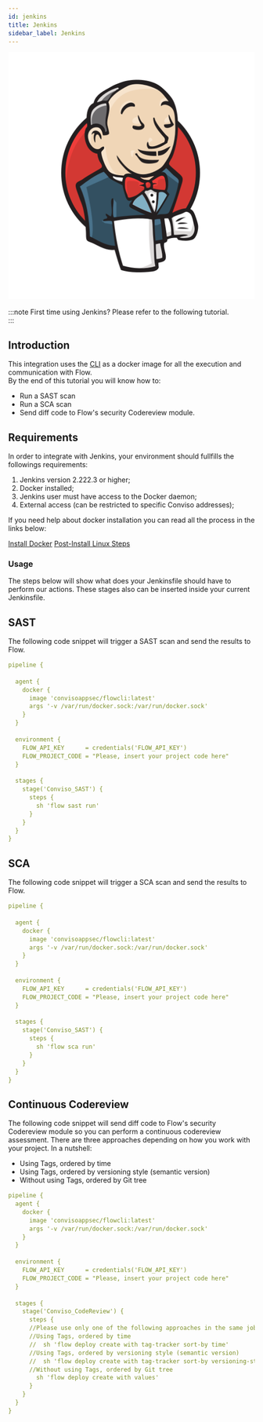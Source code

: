 ```yaml
---
id: jenkins
title: Jenkins
sidebar_label: Jenkins
---
```


![img](../../static/img/jenkins.png)

:::note
First time using Jenkins? Please refer to the following tutorial.  
:::

## Introduction

This integration uses the [CLI](../cli/installation) as a docker image for all the execution and communication with Flow.  
By the end of this tutorial you will know how to:
- Run a SAST scan
- Run a SCA scan
- Send diff code to Flow's security Codereview module.

## Requirements
In order to integrate with Jenkins, your environment should fullfills the followings requirements:
1. Jenkins version 2.222.3 or higher;
1. Docker installed;
1. Jenkins user must have access to the Docker daemon;
1. External access (can be restricted to specific Conviso addresses);

If you need help about docker installation you can read all the process in the links below:

[Install Docker](https://docs.docker.com/engine/install/ubuntu/#install-using-the-convenience-script)
[Post-Install Linux Steps](https://docs.docker.com/engine/install/linux-postinstall/)



### Usage

The steps below will show what does your Jenkinsfile should have to perform our actions.
These stages also can be inserted inside your current Jenkinsfile.
## SAST
The following code snippet will trigger a SAST scan and send the results to Flow.

```yml
pipeline {

  agent {
    docker {
      image 'convisoappsec/flowcli:latest'
      args '-v /var/run/docker.sock:/var/run/docker.sock'
    }
  }

  environment {
    FLOW_API_KEY      = credentials('FLOW_API_KEY')
    FLOW_PROJECT_CODE = "Please, insert your project code here"
  }

  stages {
    stage('Conviso_SAST') {
      steps {
        sh 'flow sast run'
      }
    }
  }
}
```

## SCA
The following code snippet will trigger a SCA scan and send the results to Flow.

```yml
pipeline {

  agent {
    docker {
      image 'convisoappsec/flowcli:latest'
      args '-v /var/run/docker.sock:/var/run/docker.sock'
    }
  }

  environment {
    FLOW_API_KEY      = credentials('FLOW_API_KEY')
    FLOW_PROJECT_CODE = "Please, insert your project code here"
  }

  stages {
    stage('Conviso_SAST') {
      steps {
        sh 'flow sca run'
      }
    }
  }
}
```

## Continuous Codereview 
The following code snippet will send diff code to Flow's security Codereview module so you can 
perform a continuous codereview assessment.
There are three approaches depending on how you work with your project. In a nutshell:
- Using Tags, ordered by time
- Using Tags, ordered by versioning style (semantic version)
- Without using Tags, ordered by Git tree

```yml
pipeline {
  agent {
    docker {
      image 'convisoappsec/flowcli:latest'
      args '-v /var/run/docker.sock:/var/run/docker.sock'
    }
  }

  environment {
    FLOW_API_KEY      = credentials('FLOW_API_KEY')
    FLOW_PROJECT_CODE = "Please, insert your project code here"
  }

  stages {
    stage('Conviso_CodeReview') {
      steps {
      //Please use only one of the following approaches in the same job
      //Using Tags, ordered by time
      //  sh 'flow deploy create with tag-tracker sort-by time'
      //Using Tags, ordered by versioning style (semantic version)
      //  sh 'flow deploy create with tag-tracker sort-by versioning-style'
      //Without using Tags, ordered by Git tree
        sh 'flow deploy create with values'
      }
    }
  }
}
```